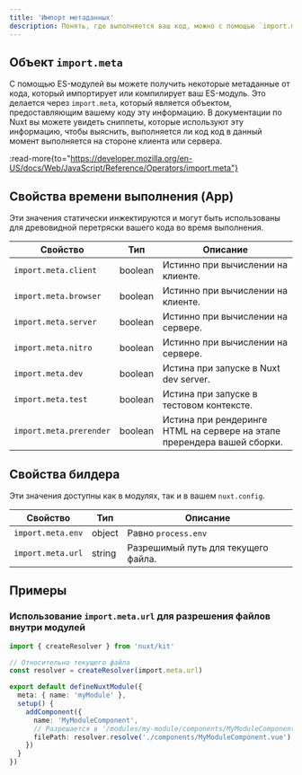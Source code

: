 ```yaml
---
title: 'Импорт метаданных'
description: Понять, где выполняется ваш код, можно с помощью `import.meta`..
---
```


## Объект `import.meta`

С помощью ES-модулей вы можете получить некоторые метаданные от кода, который импортирует или компилирует ваш ES-модуль.
Это делается через `import.meta`, который является объектом, предоставляющим вашему коду эту информацию.
В документации по Nuxt вы можете увидеть сниппеты, которые используют эту информацию, чтобы выяснить, выполняется ли код
код в данный момент выполняется на стороне клиента или сервера.

:read-more{to="https://developer.mozilla.org/en-US/docs/Web/JavaScript/Reference/Operators/import.meta"}

## Свойства времени выполнения (App)

Эти значения статически инжектируются и могут быть использованы для древовидной перетряски вашего кода во время выполнения.

Свойство                | Тип     | Описание
------------------------|---------|-----------------------------------------------------------------------------
`import.meta.client`    | boolean | Истинно при вычислении на клиенте.
`import.meta.browser`   | boolean | Истинно при вычислении на клиенте.
`import.meta.server`    | boolean | Истинно при вычислении на сервере.
`import.meta.nitro`     | boolean | Истинно при вычислении на сервере.
`import.meta.dev`       | boolean | Истина при запуске в Nuxt dev server.
`import.meta.test`      | boolean | Истина при запуске в тестовом контексте.
`import.meta.prerender` | boolean | Истина при рендеринге HTML на сервере на этапе пререндера вашей сборки.

## Свойства билдера

Эти значения доступны как в модулях, так и в вашем `nuxt.config`.

Свойство          | Тип    | Описание
------------------|--------|--------------------------------------
`import.meta.env` | object | Равно `process.env`
`import.meta.url` | string | Разрешимый путь для текущего файла.

## Примеры

### Использование `import.meta.url` для разрешения файлов внутри модулей

```ts [modules/my-module/index.ts]
import { createResolver } from 'nuxt/kit'

// Относительно текущего файла
const resolver = createResolver(import.meta.url)

export default defineNuxtModule({
  meta: { name: 'myModule' },
  setup() {
    addComponent({
      name: 'MyModuleComponent',
      // Разрешается в '/modules/my-module/components/MyModuleComponent.vue'
      filePath: resolver.resolve('./components/MyModuleComponent.vue')
    })
  }
})
```
